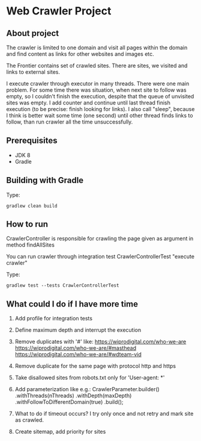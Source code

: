 Web Crawler Project
===============================

About project
-------------
The crawler is limited to one domain and visit all pages within the domain and find content as links for other websites and images etc.

The Frontier contains set of crawled sites. There are sites, we visited and links to external sites.

I execute crawler through executor in many threads. There were one main problem. For some time there was situation, when next site to follow was empty, so I couldn't finish the execution, despite that the queue of unvisited sites was empty. I add counter and continue until last thread finish execution (to be precise: finish looking for links). I also call "sleep", because I think is better wait some time (one second) until other thread finds links to follow, than run crawler all the time unsuccessfully.


Prerequisites
-------------
- JDK 8
- Gradle


Building with Gradle
--------------------
Type:

    gradlew clean build
    
How to run
-------------

CrawlerController is responsible for crawling the page given as argument in method findAllSites

You can run crawler through integration test CrawlerControllerTest "execute crawler"

Type:

    gradlew test --tests CrawlerControllerTest


What could I do if I have more time
--------------------
1. Add profile for integration tests

2. Define maximum depth and interrupt the execution

3. Remove duplicates with '#' like:
https://wiprodigital.com/who-we-are
https://wiprodigital.com/who-we-are/#masthead
https://wiprodigital.com/who-we-are/#wdteam-vid

4. Remove duplicate for the same page with protocol http and https

5. Take disallowed sites from robots.txt only for 'User-agent: *'

6. Add parameterization like e.g.: 
    CrawlerParameter.builder()
              .withThreads(nThreads)
              .withDepth(maxDepth)
              .withFollowToDifferentDomain(true)
              .build();

7. What to do if timeout occurs? I try only once and not retry and mark site as crawled.

8. Create sitemap, add priority for sites 
